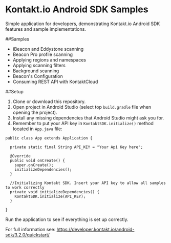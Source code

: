 Kontakt.io Android SDK Samples
===============================

Simple application for developers, demonstrating Kontakt.io Android SDK features and sample implementations.

##Samples
- iBeacon and Eddystone scanning
- Beacon Pro profile scanning
- Applying regions and namespaces
- Applying scanning filters
- Background scanning
- Beacon's Configuration
- Consuming REST API with KontaktCloud

##Setup
1. Clone or download this repository.
2. Open project in Android Studio (select top `build.gradle` file when opening the project).
3. Install any missing dependencies that Android Studio might ask you for.
4. Remember to put your API key in `KontaktSDK.initialize()` method located in `App.java` file:
```
public class App extends Application {

  private static final String API_KEY = "Your Api Key here";

  @Override
  public void onCreate() {
    super.onCreate();
    initializeDependencies();
  }

  //Initializing Kontakt SDK. Insert your API key to allow all samples to work correctly
  private void initializeDependencies() {
    KontaktSDK.initialize(API_KEY);
  }

}
```

Run the application to see if everything is set up correctly.

For full information see: https://developer.kontakt.io/android-sdk/3.2.0/quickstart/


